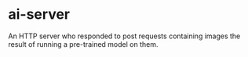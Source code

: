 # ai-server
An HTTP server who responded to post requests containing images the result of running a pre-trained model on them.
